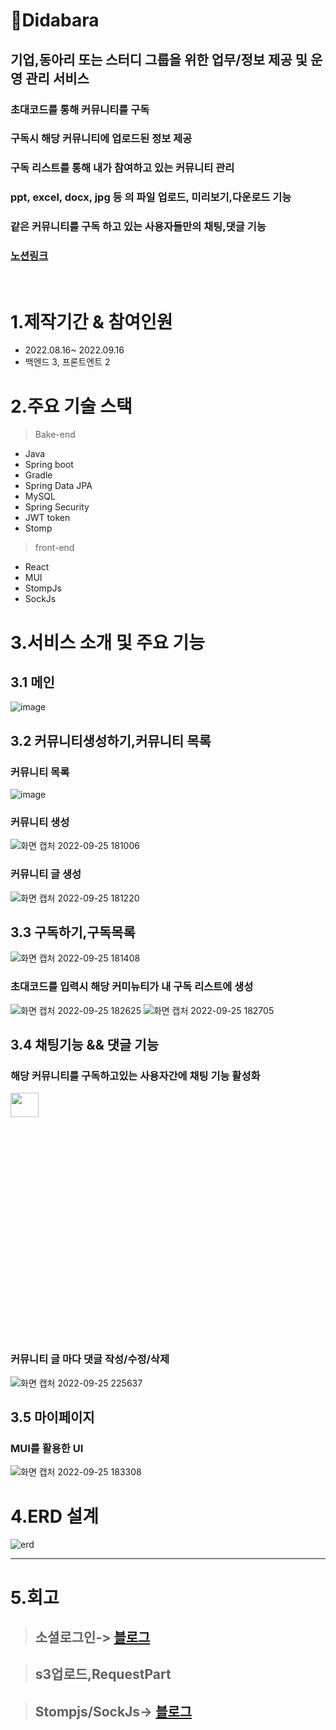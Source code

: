 # 📌Didabara

## **기업,동아리 또는 스터디 그룹을 위한 업무/정보 제공 및 운영 관리 서비스**

### **초대코드를 통해 커뮤니티를 구독**

### **구독시 해당 커뮤니티에 업로드된 정보 제공**

### **구독 리스트를 통해 내가 참여하고 있는 커뮤니티 관리**

### **ppt, excel, docx, jpg 등 의 파일 업로드, 미리보기,다운로드 기능**

### **같은 커뮤니티를 구독 하고 있는 사용자들만의 채팅,댓글 기능**

### [노션링크](https://festive-hedgehog-54c.notion.site/Didabara-2e11a1d74ba34f2587894d6eeafd41ce)

<br/>

# 1.제작기간 & 참여인원

- 2022.08.16~ 2022.09.16
- 백엔드 3, 프론트엔트 2

# 2.주요 기술 스택

> Bake-end

- Java
- Spring boot
- Gradle
- Spring Data JPA
- MySQL
- Spring Security
- JWT token
- Stomp

> front-end

- React
- MUI
- StompJs
- SockJs

# 3.서비스 소개 및 주요 기능

## 3.1 메인

![image](https://user-images.githubusercontent.com/104490310/192136242-26e2f247-e951-4487-903f-eb4b69c36d6d.png)

## 3.2 커뮤니티생성하기,커뮤니티 목록

### 커뮤니티 목록

![image](https://user-images.githubusercontent.com/104490310/192136250-f425204e-3702-4c37-b889-d7fb7a0bcfed.png)

### 커뮤니티 생성

![화면 캡처 2022-09-25 181006](https://user-images.githubusercontent.com/104490310/192136370-98b0f000-5863-4796-a802-734fef79345a.png)

### 커뮤니티 글 생성

![화면 캡처 2022-09-25 181220](https://user-images.githubusercontent.com/104490310/192136407-d9ff7b6f-608e-4871-8fe4-132984f07a89.png)

## 3.3 구독하기,구독목록

![화면 캡처 2022-09-25 181408](https://user-images.githubusercontent.com/104490310/192136820-804119b0-9d8e-4033-ad2e-4681314621c2.png)

### 초대코드를 입력시 해당 커미뉴티가 내 구독 리스트에 생성

![화면 캡처 2022-09-25 182625](https://user-images.githubusercontent.com/104490310/192136937-10063713-b955-44f4-8073-727e73a6bcd3.png)
![화면 캡처 2022-09-25 182705](https://user-images.githubusercontent.com/104490310/192136948-a1d3bcbf-349c-4f65-8d71-9f8796485155.png)

## 3.4 채팅기능 && 댓글 기능

### 해당 커뮤니티를 구독하고있는 사용자간에 채팅 기능 활성화

<img src= "https://user-images.githubusercontent.com/104490310/192137024-f946af1a-0e7c-4e0c-bc73-f8f45627956d.png" height="10%" width="30%">

### 커뮤니티 글 마다 댓글 작성/수정/삭제

![화면 캡처 2022-09-25 225637](https://user-images.githubusercontent.com/104490310/192147413-25134da2-0d40-4590-bb20-cc75fe0bcca6.png)

## 3.5 마이페이지

### MUI를 활용한 UI

![화면 캡처 2022-09-25 183308](https://user-images.githubusercontent.com/104490310/192137128-ec7e61b6-8f31-4a17-be48-ebb1e8d5b0a4.png)

# 4.ERD 설계

![erd](https://user-images.githubusercontent.com/104490310/191962636-01440206-4a7f-47b4-824a-a47e2d2b3729.png)

---

# 5.회고

> ## **소셜로그인**-> [블로그 ](https://velog.io/@akskflwn/Rest-API-%ED%99%9C%EC%9A%A9%ED%95%9C-%EC%B9%B4%EC%B9%B4%EC%98%A4-%EC%86%8C%EC%85%9C-%EB%A1%9C%EA%B7%B8%EC%9D%B8-%EA%B5%AC%ED%98%84ReactSpring-boot)

> ## s3업로드,RequestPart

> ## Stompjs/SockJs-> [블로그](https://velog.io/@akskflwn/StompJs%EC%99%80-SockJs)

<!-- -좋았던점-

웹 개발 첫 프로젝트였지만 로그인 하나만큼은 제대로 해보고싶은 마음이 컸다.그래서 소셜로그인도 구현해보고 이메일 인증,휴대폰 인증까지 모두 구현해봤다 . 내 코드가 좋은 코드는 아니겠지만 아직 좋은 코드를 작성할수있는 실력도 안되고 개발기간이 짧아 구현한다는것 자체에 의미를 두면서 프로젝트를 진행했던거같다.
사용할줄도 모르는 API를 가져와 사용해보고, S3에 내 버킷을 만들어 파일을 업로드해보고 , 업로드한 파일을 가져다 지워보고 수정도 해보고 라이브러리를 끌고와서 pdf로 변환해가는 과정들 하나하나가 신기하고 재밌었다.

-아쉬웠던점-

OAuth의 원리에 대해 충분히 공부하고 코드를 작성했다면, 매일매일 코드 리뷰 시간을 가져 서로의 진행상황을 공유하여 부족한 부분을 도와주었다면 조금더 좋은 결과물이 나왔을거같다.

-?다짐?-

HTTP 웹 기본 지식을 조금 더 공부하는 시간이 있으면 좋을거같다.

Clean Code에 대해 공부를 해야할거같다 -->
